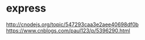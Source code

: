 # express
http://cnodejs.org/topic/547293caa3e2aee40698df0b <br>
https://www.cnblogs.com/paul123/p/5396290.html
